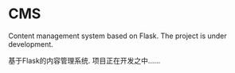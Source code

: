 # CMS
Content management system based on Flask.
The project is under development.

基于Flask的内容管理系统.
项目正在开发之中……

